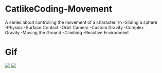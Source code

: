 # CatlikeCoding-Movement
A series about controlling the movement of a character. \n
  -Sliding a sphere
  -Physics
  -Surface Contact
  -Orbit Camera
  -Custom Gravity
  -Complex Gravity
  -Moving the Ground
  -Climbing
  -Reactive Environment
  
# Gif

![](https://github.com/dendritaDev/CatlikeCoding-Movement/blob/main/camera-boxcast.gif)
![](https://github.com/dendritaDev/CatlikeCoding-Movement/blob/main/climbing-up-down-walls.gif)
